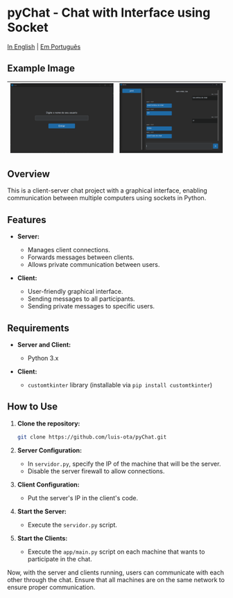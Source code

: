 # pyChat - Chat with Interface using Socket

[In English](README.md) | [Em Português](README_PTBR.md)

## Example Image
| ![img](entrar.png) |  ![img](chat.png) |
| ------------------ | ------------------|

## Overview

This is a client-server chat project with a graphical interface, enabling communication between multiple computers using sockets in Python.

## Features

- **Server:**
  - Manages client connections.
  - Forwards messages between clients.
  - Allows private communication between users.

- **Client:**
  - User-friendly graphical interface.
  - Sending messages to all participants.
  - Sending private messages to specific users.

## Requirements

- **Server and Client:**
  - Python 3.x

- **Client:**
  - `customtkinter` library (installable via `pip install customtkinter`)

## How to Use

1. **Clone the repository:**

   ```bash
   git clone https://github.com/luis-ota/pyChat.git
   ```

2. **Server Configuration:**
   - In `servidor.py`, specify the IP of the machine that will be the server.
   - Disable the server firewall to allow connections.

3. **Client Configuration:**
   - Put the server's IP in the client's code.

4. **Start the Server:**
   - Execute the `servidor.py` script.

5. **Start the Clients:**
   - Execute the `app/main.py` script on each machine that wants to participate in the chat.

Now, with the server and clients running, users can communicate with each other through the chat. Ensure that all machines are on the same network to ensure proper communication.
